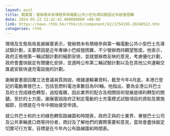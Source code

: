 ```yaml
---
layout: post
title: 謝展寰：營辦商未有積極參與電動公共小巴先導試驗因近年經營困難
date: 2024-05-22 12:42:42.000000000 +08:00
link: https://news.rthk.hk/rthk/ch/component/k2/1754195-20240522.htm
categories: rthk
---
```


環境及生態局局長謝展寰表示，營辦商未有積極參與第一輪電動公共小型巴士先導試驗計劃，主要原因是近年專線小巴經營困難，不少營辦商持觀望態度。他表示，政府正檢視第一輪試驗計劃的細節安排，並就營辦商反映的意見，考慮優化計劃，政府會盡快敲定有關優化安排，並適時公布第二輪試驗計劃以及在其他公共運輸交匯處安裝快速充電設施的計劃。

謝展寰書面回覆立法會議員質詢說，根據運輸署資料，截至今年4月底，本港已登記的電動專營巴士，包括氫燃料電池車數目為90輛。他指出，要為全港公共巴士及的士完成綠色轉型，過程複雜，因此業界的配合及相關技術發展是順利轉型的關鍵。至於的士方面，謝展寰說政府正制定電動的士充電模式試驗項目的資助及實施細節，目標是在今年中開始接受申請。

就公共巴士和的士的綠色轉型路線圖和時間表，政府正與的士業界、專營巴士公司及公共車輛進口商等持份者，商討及了解他們的實際需要和意見，當局會盡快敲定切實可行方案，目標是在今年內公布路線圖和時間表。
